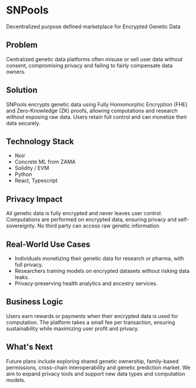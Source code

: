 # SNPools

Decentralized purpose defined marketplace for Encrypted Genetic Data

## Problem

Centralized genetic data platforms often misuse or sell user data without consent, compromising privacy and failing to fairly compensate data owners.

## Solution

SNPools encrypts genetic data using Fully Homomorphic Encryption (FHE) and Zero-Knowledge (ZK) proofs, allowing computations and research without exposing raw data. Users retain full control and can monetize their data securely.

## Technology Stack

- Noir
- Concrete ML from ZAMA
- Solidity / EVM
- Python
- React, Typescript

## Privacy Impact

All genetic data is fully encrypted and never leaves user control. Computations are performed on encrypted data, ensuring privacy and self-sovereignty. No third party can access raw genetic information.

## Real-World Use Cases

- Individuals monetizing their genetic data for research or pharma, with full privacy.
- Researchers training models on encrypted datasets without risking data leaks.
- Privacy-preserving health analytics and ancestry services.

## Business Logic

Users earn rewards or payments when their encrypted data is used for computation. The platform takes a small fee per transaction, ensuring sustainability while maximizing user profit and privacy.

## What's Next

Future plans include exploring shared genetic ownership, family-based permissions, cross-chain interoperability and genetic prediction market. We aim to expand privacy tools and support new data types and computation models.
